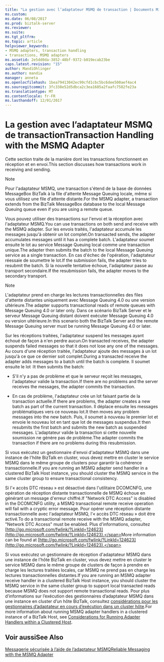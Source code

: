 ```yaml
---
title: "La gestion avec l’adaptateur MSMQ de transaction | Documents Microsoft"
ms.custom: 
ms.date: 06/08/2017
ms.prod: biztalk-server
ms.reviewer: 
ms.suite: 
ms.tgt_pltfrm: 
ms.topic: article
helpviewer_keywords:
- MSMQ adapters, transaction handling
- transactions, MSMQ adapters
ms.assetid: 2e5dd0da-3852-48bf-9372-b019ecab23be
caps.latest.revision: "15"
author: MandiOhlinger
ms.author: mandia
manager: anneta
ms.openlocfilehash: 1bea79413042ec99cfd1cbc5bc6dee500aef4ac4
ms.sourcegitcommit: 3fc338e52d5dbca2c3ea1685a2faafc7582fe23a
ms.translationtype: MT
ms.contentlocale: fr-FR
ms.lasthandoff: 12/01/2017
---
```

# <a name="transaction-handling-with-the-msmq-adapter"></a><span data-ttu-id="57a42-102">La gestion avec l’adaptateur MSMQ de transaction</span><span class="sxs-lookup"><span data-stu-id="57a42-102">Transaction Handling with the MSMQ Adapter</span></span>
<span data-ttu-id="57a42-103">Cette section traite de la manière dont les transactions fonctionnent en réception et en envoi.</span><span class="sxs-lookup"><span data-stu-id="57a42-103">This section discusses how transactions work in receiving and sending.</span></span>  
  
> [!NOTE]
>  <span data-ttu-id="57a42-104">Pour l'adaptateur MSMQ, une transaction s'étend de la base de données MessageBox BizTalk à la file d'attente Message Queuing locale, même si vous utilisez une file d'attente distante.</span><span class="sxs-lookup"><span data-stu-id="57a42-104">For the MSMQ adapter, a transaction extends from the BizTalk MessageBox database to the local Message Queuing queue even if you are using a remote queue.</span></span>  
  
 <span data-ttu-id="57a42-105">Vous pouvez utiliser des transactions sur l'envoi et la réception avec l'adaptateur MSMQ.</span><span class="sxs-lookup"><span data-stu-id="57a42-105">You can use transactions on both send and receive with the MSMQ adapter.</span></span> <span data-ttu-id="57a42-106">Sur les envois traités, l'adaptateur accumule les messages jusqu'à obtenir un lot complet.</span><span class="sxs-lookup"><span data-stu-id="57a42-106">On transacted sends, the adapter accumulates messages until it has a complete batch.</span></span> <span data-ttu-id="57a42-107">L'adaptateur soumet ensuite le lot au service Message Queuing local comme une transaction unique.</span><span class="sxs-lookup"><span data-stu-id="57a42-107">The adapter then submits the batch to the local Message Queuing service as a single transaction.</span></span> <span data-ttu-id="57a42-108">En cas d'échec de l'opération, l'adaptateur réessaie de soumettre le lot.</span><span class="sxs-lookup"><span data-stu-id="57a42-108">If the submission fails, the adapter tries to resubmit the batch.</span></span> <span data-ttu-id="57a42-109">Si la nouvelle tentative échoue, l'adaptateur passe au transport secondaire.</span><span class="sxs-lookup"><span data-stu-id="57a42-109">If the resubmission fails, the adapter moves to the secondary transport.</span></span>  
  
> [!NOTE]
>  <span data-ttu-id="57a42-110">L'adaptateur prend en charge les lectures transactionnelles des files d'attente distantes uniquement avec Message Queuing 4.0 ou une version ultérieure.</span><span class="sxs-lookup"><span data-stu-id="57a42-110">The adapter supports transactional reads of remote queues with Message Queuing 4.0 or later only.</span></span> <span data-ttu-id="57a42-111">Dans ce scénario BizTalk Server et le serveur Message Queuing distant doivent exécuter Message Queuing 4.0 ou version ultérieure.</span><span class="sxs-lookup"><span data-stu-id="57a42-111">In this scenario both the BizTalk Server and the remote Message Queuing server must be running Message Queuing 4.0 or later.</span></span>  
  
 <span data-ttu-id="57a42-112">Sur les réceptions traitées, l'adaptateur suspend les messages ayant échoué de façon à n'en perdre aucun.</span><span class="sxs-lookup"><span data-stu-id="57a42-112">On transacted receives, the adapter suspends failed messages so that it does not lose any one of the messages.</span></span> <span data-ttu-id="57a42-113">Au cours d'une réception traitée, l'adaptateur ajoute des messages à un lot jusqu'à ce que ce dernier soit complet.</span><span class="sxs-lookup"><span data-stu-id="57a42-113">During a transacted receive the adapter adds messages to a batch until the batch is complete.</span></span> <span data-ttu-id="57a42-114">Il soumet ensuite le lot :</span><span class="sxs-lookup"><span data-stu-id="57a42-114">It then submits the batch:</span></span>  
  
-   <span data-ttu-id="57a42-115">S'il n'y a pas de problème et que le serveur reçoit les messages, l'adaptateur valide la transaction.</span><span class="sxs-lookup"><span data-stu-id="57a42-115">If there are no problems and the server receives the messages, the adapter commits the transaction.</span></span>  
  
-   <span data-ttu-id="57a42-116">En cas de problème, l'adaptateur crée un lot faisant partie de la transaction actuelle.</span><span class="sxs-lookup"><span data-stu-id="57a42-116">If there are problems, the adapter creates a new batch as part of the current transaction.</span></span> <span data-ttu-id="57a42-117">Il déplace ensuite les messages problématiques vers ce nouveau lot.</span><span class="sxs-lookup"><span data-stu-id="57a42-117">It then moves any problem messages into the new batch.</span></span> <span data-ttu-id="57a42-118">Puis, il soumet à nouveau le premier lot et envoie le nouveau lot en tant que lot de messages suspendus.</span><span class="sxs-lookup"><span data-stu-id="57a42-118">It then resubmits the first batch and submits the new batch as suspended messages.</span></span> <span data-ttu-id="57a42-119">L'adaptateur valide la transaction si cette nouvelle soumission ne génère pas de problème.</span><span class="sxs-lookup"><span data-stu-id="57a42-119">The adapter commits the transaction if there are no problems during this resubmission.</span></span>  
  
 <span data-ttu-id="57a42-120">Si vous exécutez un gestionnaire d'envoi d'adaptateur MSMQ dans une instance de l'hôte BizTalk en cluster, vous devez mettre en cluster le service MSMQ dans le même groupe de clusters pour garantir la cohérence transactionnelle.</span><span class="sxs-lookup"><span data-stu-id="57a42-120">If you are running an MSMQ adapter send handler in a clustered BizTalk Host instance, you should cluster the MSMQ service in the same cluster group to ensure transactional consistency.</span></span>  
  
 <span data-ttu-id="57a42-121">Si l'« accès DTC réseau » est désactivé dans l'utilitaire DCOMCNFG, une opération de réception distante transactionnelle de MSMQ échoue en générant un message d'erreur chiffré.</span><span class="sxs-lookup"><span data-stu-id="57a42-121">If "Network DTC Access" is disabled in the DCOMCNFG utility, a MSMQ transactional remote receive operation will fail with a cryptic error message.</span></span>  <span data-ttu-id="57a42-122">Pour opérer une réception distante transactionnelle avec l'adaptateur MSMQ, l'« accès DTC réseau » doit être activé.</span><span class="sxs-lookup"><span data-stu-id="57a42-122">To do a transactional remote receive with the MSMQ adapter, "Network DTC Access" must be enabled.</span></span> <span data-ttu-id="57a42-123">Plus d’informations, consultez [http://go.microsoft.com/fwlink/?LinkId=124623](http://go.microsoft.com/fwlink/?LinkId=124623).</span><span class="sxs-lookup"><span data-stu-id="57a42-123">More information can be found at [http://go.microsoft.com/fwlink/?LinkId=124623](http://go.microsoft.com/fwlink/?LinkId=124623).</span></span>  
  
 <span data-ttu-id="57a42-124">Si vous exécutez un gestionnaire de réception d'adaptateur MSMQ dans une instance de l'hôte BizTalk en cluster, vous devez mettre en cluster le service MSMQ dans le même groupe de clusters de façon à prendre en charge les lectures traitées locales, car MSMQ ne prend pas en charge les lectures transactionnelles distantes.</span><span class="sxs-lookup"><span data-stu-id="57a42-124">If you are running an MSMQ adapter receive handler in a clustered BizTalk Host instance, you should cluster the MSMQ service in the same cluster group to support local transacted reads because MSMQ does not support remote transactional reads.</span></span> <span data-ttu-id="57a42-125">Pour plus d’informations sur l’exécution des gestionnaires d’adaptateur MSMQ dans une instance en cluster d’un hôte BizTalk, consultez [considérations pour les gestionnaires d’adaptateur en cours d’exécution dans un cluster hôte](../core/considerations-for-running-adapter-handlers-within-a-clustered-host1.md).</span><span class="sxs-lookup"><span data-stu-id="57a42-125">For more information about running MSMQ adapter handlers in a clustered instance of a BizTalk Host, see [Considerations for Running Adapter Handlers within a Clustered Host](../core/considerations-for-running-adapter-handlers-within-a-clustered-host1.md).</span></span>  
  
## <a name="see-also"></a><span data-ttu-id="57a42-126">Voir aussi</span><span class="sxs-lookup"><span data-stu-id="57a42-126">See Also</span></span>  
 [<span data-ttu-id="57a42-127">Messagerie sécurisée à l’aide de l’adaptateur MSMQ</span><span class="sxs-lookup"><span data-stu-id="57a42-127">Reliable Messaging with the MSMQ Adapter</span></span>](../core/reliable-messaging-with-the-msmq-adapter.md)